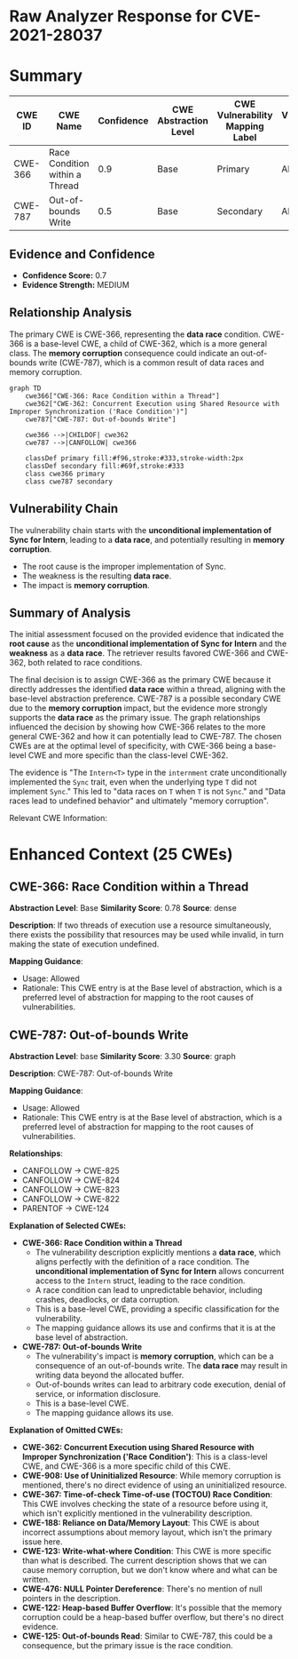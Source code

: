 # Raw Analyzer Response for CVE-2021-28037

# Summary
| CWE ID | CWE Name | Confidence | CWE Abstraction Level | CWE Vulnerability Mapping Label | CWE-Vulnerability Mapping Notes |
|---|---|---|---|---|---|
| CWE-366 | Race Condition within a Thread | 0.9 | Base | Primary | Allowed |
| CWE-787 | Out-of-bounds Write | 0.5 | Base | Secondary | Allowed |

## Evidence and Confidence

*   **Confidence Score:** 0.7
*   **Evidence Strength:** MEDIUM

## Relationship Analysis
The primary CWE is CWE-366, representing the **data race** condition. CWE-366 is a base-level CWE, a child of CWE-362, which is a more general class. The **memory corruption** consequence could indicate an out-of-bounds write (CWE-787), which is a common result of data races and memory corruption.

```mermaid
graph TD
    cwe366["CWE-366: Race Condition within a Thread"]
    cwe362["CWE-362: Concurrent Execution using Shared Resource with Improper Synchronization ('Race Condition')"]
    cwe787["CWE-787: Out-of-bounds Write"]
    
    cwe366 -->|CHILDOF| cwe362
    cwe787 -->|CANFOLLOW| cwe366
    
    classDef primary fill:#f96,stroke:#333,stroke-width:2px
    classDef secondary fill:#69f,stroke:#333
    class cwe366 primary
    class cwe787 secondary
```

## Vulnerability Chain
The vulnerability chain starts with the **unconditional implementation of Sync for Intern**, leading to a **data race**, and potentially resulting in **memory corruption**.
- The root cause is the improper implementation of Sync.
- The weakness is the resulting **data race**.
- The impact is **memory corruption**.

## Summary of Analysis
The initial assessment focused on the provided evidence that indicated the **root cause** as the **unconditional implementation of Sync for Intern** and the **weakness** as a **data race**. The retriever results favored CWE-366 and CWE-362, both related to race conditions.

The final decision is to assign CWE-366 as the primary CWE because it directly addresses the identified **data race** within a thread, aligning with the base-level abstraction preference. CWE-787 is a possible secondary CWE due to the **memory corruption** impact, but the evidence more strongly supports the **data race** as the primary issue. The graph relationships influenced the decision by showing how CWE-366 relates to the more general CWE-362 and how it can potentially lead to CWE-787. The chosen CWEs are at the optimal level of specificity, with CWE-366 being a base-level CWE and more specific than the class-level CWE-362.

The evidence is "The `Intern<T>` type in the `internment` crate unconditionally implemented the `Sync` trait, even when the underlying type `T` did not implement `Sync`." This led to "data races on `T` when `T` is not `Sync`." and "Data races lead to undefined behavior" and ultimately "memory corruption".

Relevant CWE Information:

# Enhanced Context (25 CWEs)

## CWE-366: Race Condition within a Thread
**Abstraction Level**: Base
**Similarity Score**: 0.78
**Source**: dense

**Description**:
If two threads of execution use a resource simultaneously, there exists the possibility that resources may be used while invalid, in turn making the state of execution undefined.

**Mapping Guidance**:
- Usage: Allowed
- Rationale: This CWE entry is at the Base level of abstraction, which is a preferred level of abstraction for mapping to the root causes of vulnerabilities.

## CWE-787: Out-of-bounds Write
**Abstraction Level**: base
**Similarity Score**: 3.30
**Source**: graph

**Description**:
CWE-787: Out-of-bounds Write

**Mapping Guidance**:
- Usage: Allowed
- Rationale: This CWE entry is at the Base level of abstraction, which is a preferred level of abstraction for mapping to the root causes of vulnerabilities.

**Relationships**:
- CANFOLLOW -> CWE-825
- CANFOLLOW -> CWE-824
- CANFOLLOW -> CWE-823
- CANFOLLOW -> CWE-822
- PARENTOF -> CWE-124

**Explanation of Selected CWEs:**

*   **CWE-366: Race Condition within a Thread**
    *   The vulnerability description explicitly mentions a **data race**, which aligns perfectly with the definition of a race condition. The **unconditional implementation of Sync for Intern** allows concurrent access to the `Intern` struct, leading to the race condition.
    *   A race condition can lead to unpredictable behavior, including crashes, deadlocks, or data corruption.
    *   This is a base-level CWE, providing a specific classification for the vulnerability.
    *   The mapping guidance allows its use and confirms that it is at the base level of abstraction.
*   **CWE-787: Out-of-bounds Write**
    *   The vulnerability's impact is **memory corruption**, which can be a consequence of an out-of-bounds write. The **data race** may result in writing data beyond the allocated buffer.
    *   Out-of-bounds writes can lead to arbitrary code execution, denial of service, or information disclosure.
    *   This is a base-level CWE.
    *   The mapping guidance allows its use.

**Explanation of Omitted CWEs:**

*   **CWE-362: Concurrent Execution using Shared Resource with Improper Synchronization ('Race Condition')**: This is a class-level CWE, and CWE-366 is a more specific child of this CWE.
*   **CWE-908: Use of Uninitialized Resource**: While memory corruption is mentioned, there's no direct evidence of using an uninitialized resource.
*   **CWE-367: Time-of-check Time-of-use (TOCTOU) Race Condition**: This CWE involves checking the state of a resource before using it, which isn't explicitly mentioned in the vulnerability description.
*   **CWE-188: Reliance on Data/Memory Layout**: This CWE is about incorrect assumptions about memory layout, which isn't the primary issue here.
*   **CWE-123: Write-what-where Condition**: This CWE is more specific than what is described. The current description shows that we can cause memory corruption, but we don't know where and what can be written.
*   **CWE-476: NULL Pointer Dereference**: There's no mention of null pointers in the description.
*   **CWE-122: Heap-based Buffer Overflow**: It's possible that the memory corruption could be a heap-based buffer overflow, but there's no direct evidence.
*   **CWE-125: Out-of-bounds Read**: Similar to CWE-787, this could be a consequence, but the primary issue is the race condition.